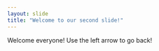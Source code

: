 ```yaml
---
layout: slide
title: "Welcome to our second slide!"
---
```


Welcome everyone!
Use the left arrow to go back!
